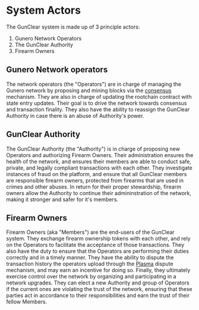 # System Actors

The GunClear system is made up of 3 principle actors:
1. Gunero Network Operators
2. The GunClear Authority
3. Firearm Owners

## Gunero Network operators

The network operators (the "Operators") are in charge of managing the Gunero network by proposing and mining
blocks via the [consensus](Consensus.md) mechanism. They are also in charge of  updating the rootchain contract
with state entry updates. Their goal is to drive the network towards consensus and transaction finality. They
also have the ability to reassign the GunClear Authority in case there is an abuse of Authority's power.

## GunClear Authority

The GunClear Authority (the "Authority") is in charge of proposing new Operators and authorizing Firearm Owners.
Their administration ensures the health of the network, and ensures their members are able to conduct safe,
private, and legally compliant transactions with each other. They investigate instances of fraud on the
platform, and ensure that all GunClear members are responsible firearm owners, protected from firearms
that are used in crimes and other abuses. In return for their proper stewardship, firearm owners allow
the Authority to continue their admininstration of the network, making it stronger and safer for it's members.

## Firearm Owners

Firearm Owners (aka "Members") are the end-users of the GunClear system. They exchange firearm ownership tokens
with each other, and rely on the Operators to facilitate the acceptance of those transactions. They also have
the duty to ensure that the Operators are performing their duties correctly and in a timely manner. They have
the ability to dispute the transaction history the operators upload through the [Plasma](Components.md#plasmarifle) dispute
mechanism, and may earn an incentive for doing so. Finally, they ultimately exercise control over the network
by organizing and participating in a network upgrades. They can elect a new Authority and group of Operators
if the current ones are violating the trust of the network, ensuring that these parties act in accordance to
their responsibilities and earn the trust of their fellow Members.
